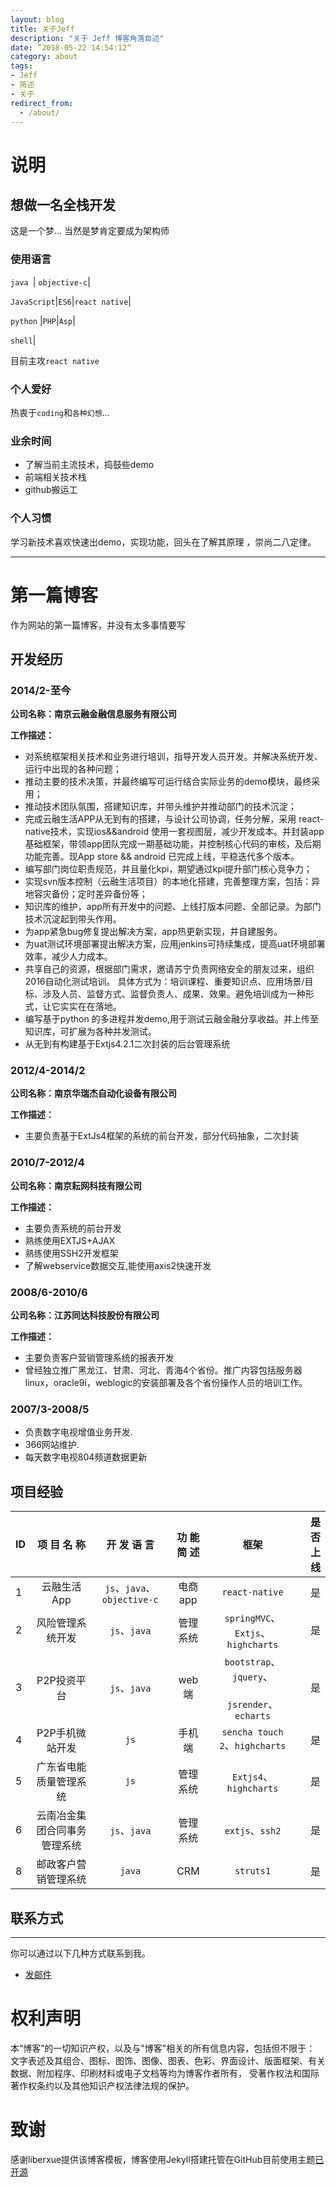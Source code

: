 ```yaml
---
layout: blog
title: 关于Jeff
description: "关于 Jeff 博客角落自述"
date: ”2018-05-22 14:54:12“
category: about
tags: 
- Jeff
- 简述
- 关于
redirect_from:
  - /about/
---
```


# 说明

## 想做一名全栈开发

这是一个梦... 当然是梦肯定要成为架构师

### 使用语言

``java ``| ``objective-c``|

``JavaScript``|``ES6``|``react native``| 
 
``python``  |``PHP``|``Asp``|

``shell``|
 

 目前主攻``react native``
  
### 个人爱好

 热衷于`coding`和`各种幻想`...
 
### 业余时间

- 了解当前主流技术，捣鼓些demo
- 前端相关技术栈
- github搬运工

### 个人习惯
 学习新技术喜欢快速出demo，实现功能，回头在了解其原理 ，崇尚二八定律。

 ***
# 第一篇博客
 
作为网站的第一篇博客，并没有太多事情要写

 
 
## 开发经历

### 2014/2-至今

 __公司名称：南京云融金融信息服务有限公司__

 __工作描述：__ 
- 对系统框架相关技术和业务进行培训，指导开发人员开发。并解决系统开发、运行中出现的各种问题；
- 推动主要的技术决策，并最终编写可运行结合实际业务的demo模块，最终采用；
- 推动技术团队氛围，搭建知识库，并带头维护并推动部门的技术沉淀；
- 完成云融生活APP从无到有的搭建，与设计公司协调，任务分解，采用
react-native技术，实现ios&&android 使用一套视图层，减少开发成本。并封装app基础框架，带领app团队完成一期基础功能，并控制核心代码的审核，及后期功能完善。现App store && android 已完成上线，平稳迭代多个版本。
- 编写部门岗位职责规范，并且量化kpi，期望通过kpi提升部门核心竞争力；
- 实现svn版本控制（云融生活项目）的本地化搭建，完善整理方案，包括：异地容灾备份；定时差异备份等；
- 知识库的维护，app所有开发中的问题、上线打版本问题、全部记录。为部门技术沉淀起到带头作用。
- 为app紧急bug修复提出解决方案，app热更新实现，并自建服务。
- 为uat测试环境部署提出解决方案，应用jenkins可持续集成，提高uat环境部署效率，减少人力成本。
- 共享自己的资源，根据部门需求，邀请苏宁负责网络安全的朋友过来，组织2016自动化测试培训。
具体方式为：培训课程、重要知识点、应用场景/目标、涉及人员、监督方式、监督负责人、成果、效果。避免培训成为一种形式，让它实实在在落地。
- 编写基于python 的多进程并发demo,用于测试云融金融分享收益。并上传至知识库，可扩展为各种并发测试。
- 从无到有构建基于Extjs4.2.1二次封装的后台管理系统

 

### 2012/4-2014/2
 __公司名称：南京华瑞杰自动化设备有限公司__

 __工作描述：__ 

 - 主要负责基于ExtJs4框架的系统的前台开发，部分代码抽象，二次封装

### 2010/7-2012/4
 __公司名称：南京耘网科技有限公司__

 __工作描述：__

- 主要负责系统的前台开发
- 熟练使用EXTJS+AJAX
- 熟练使用SSH2开发框架
- 了解webservice数据交互,能使用axis2快速开发

### 2008/6-2010/6
__公司名称：江苏同达科技股份有限公司__

 __工作描述：__
- 主要负责客户营销管理系统的报表开发
- 曾经独立推广黑龙江、甘肃、河北、青海4个省份。推广内容包括服务器linux，oracle9i，weblogic的安装部署及各个省份操作人员的培训工作。

### 2007/3-2008/5
- 负责数字电视增值业务开发.
- 366网站维护.
- 每天数字电视804频道数据更新

## 项目经验

| ID   |         项 目 名 称          |         开 发 语 言         | 功 能 简 述 |                           框架                           | 是否上线 |
| :--- | :--------------------------: | :-------------------------: | :---------: | :------------------------------------------------------: | -------: |
| 1    |         云融生活App          | `js`、`java`、`objective-c` |   电商app   |                      `react-native`                      |       是 |
| 2    |       风险管理系统开发       |        `js`、`java`         |  管理系统   |            `springMVC`、`Extjs`、`highcharts`            |       是 |
| 3    |         P2P投资平台          |        `js`、`java`         |    web端    | `bootstrap`、`jquery`、<br /><br />`jsrender`、`echarts` |       是 |
| 4    |       P2P手机微站开发        |            `js`             |   手机端    |              `sencha touch 2`、`highcharts`              |       是 |
| 5    |    广东省电能质量管理系统    |            `js`             |  管理系统   |                  `Extjs4`、`highcharts`                  |       是 |
| 6    | 云南冶金集团合同事务管理系统 |        `js`、`java`         |  管理系统   |                     `extjs`、`ssh2`                      |       是 |
| 8    |     邮政客户营销管理系统     |           `java`            |     CRM     |                        `struts1`                         |       是 |




## 联系方式
******
 
你可以通过以下几种方式联系到我。
 
* [发邮件](mailto:chanjeff123@gmail.com)

# 权利声明
 
本“博客”的一切知识产权，以及与"博客"相关的所有信息内容，包括但不限于： 文字表述及其组合、图标、图饰、图像、图表、色彩、界面设计、版面框架、有关数据、附加程序、印刷材料或电子文档等均为博客作者所有， 受著作权法和国际著作权条约以及其他知识产权法律法规的保护。

# 致谢
  
感谢liberxue提供该博客模板，博客使用Jekyll搭建托管在GitHub目前使用主题[已开源](https://github.com/Liberxue/liberxue.github.io)